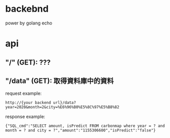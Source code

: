 # backebnd
power by golang echo

# api
## "/" (GET): ???
## "/data" (GET): 取得資料庫中的資料
request example:
```
http://{your backend url}/data?year=2020&month=2&city=%E6%96%B0%E5%8C%97%E5%B8%82
```
response example:
```
{"SQL_cmd":"SELECT amount, isPredict FROM carbonmap where year = ? and month = ? and city = ?","amount":"1155306600","isPredict":"false"}
```
